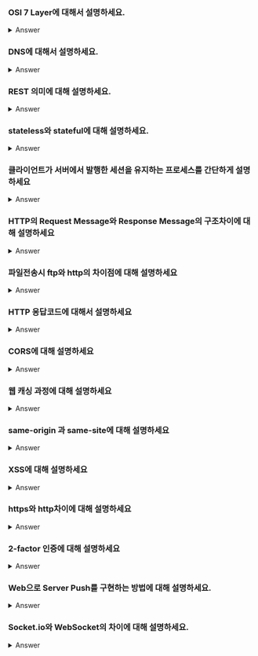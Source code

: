 ### OSI 7 Layer에 대해서 설명하세요.

<details>
   <summary> Answer </summary>
<br />
   컴퓨터 네트워크 프로토콜을 기능에 따라 계층별로 나눈 것으로 물리 계층, 데이터 링크 계층, 네트워크 계층, 전송 계층, 세션 계층, 표현 계층, 응용 계층으로 이루어진다.<br />
   계층을 나눔으로써 네트워크가 일어나는 과정들을 명확하게 알아볼 수 있고, 각 계층의 내부를 자유롭게 설계할 수 있다.<br />
   네트워크 통신 과정에서 응용 계층부터 차례로 헤더가 붙으며 캡슐화되고 반대로 물리 계층부터 차례로 사용한 헤더를 떼어내며 역캡슐화한다.<br />
</details>

### DNS에 대해서 설명하세요.

<details>
   <summary> Answer </summary>
<br />
   도메인 네임과 IP 주소를 서로 변환해주는 시스템이다.<br />
   Local DNS Server와 Root DNS Server, TLD Server 등을 거치며 변환된다.<br />
</details>

### REST 의미에 대해 설명하세요.
   
<details>
   <summary> Answer </summary>
<br />
   심플한 인터페이스를 설계하기 위한 아키텍처이다. HTTP와 잘 어울리고, 유연성이 높은 방식이다. 그래서 특히 MSA에서는 대부분 REST API를 도입한다.<br />
   Uniform Interface, Stateless, Cacheable, Self-descriptiveness, Layered System, Server-Client 구조 등을 특징으로 꼽을 수 있다.<br />
   HTTP 상의 REST API는 URI로 자원을 나타내고, Method로 자원에 대한 행위를 표현한다.<br />
</details>
   

### stateless와 stateful에 대해 설명하세요.  
  
<details>
   <summary> Answer </summary>
<br />
   상태와 관계 없이 같은 요청에 대해 같은 응답을 유지하면 stateless한 것이고, 상태에 따라 다른 동작을 하면 stateful한 것이다.<br />
   응답하는 쪽(Server)에서 요청하는 쪽(Client)의 정보를 가지고 있으면 stateful하다고 한다.<br />
   HTTP의 경우, 기본적으로 stateless한 프로토콜로 각 요청은 서로 분리된 트랜잭션을 가진다. <br />
   그래서 사용자 인증 정보 등 유지 되어야하는 정보가 있을 경우, 쿠키와 세션 등을 사용하여 stateful하게 동작할 수 있다.<br />
</details>


### 클라이언트가 서버에서 발행한 세션을 유지하는 프로세스를 간단하게 설명하세요

<details>
   <summary> Answer </summary>
<br />
   클라이언트가 session id 없이 요청을 한 경우, 서버는 새로 session id를 발급하여 세션 정보들을 서버에 저장해두고 response에는 session id를 담아 응답한다.<br />
   이 때, Set-cookie 헤더를 이용해 클라이언트에서 session id를 저장해놓을 수 있도록 한다.<br />
   클라이언트는 이후 요청을 보낼 때 헤더에 session id 값을 담아 보내면, 서버에서는 session id에 해당하는 정보들을 활용할 수 있게 된다.<br />
</details>

### HTTP의 Request Message와 Response Message의 구조차이에 대해 설명하세요

<details>
   <summary> Answer </summary>
<br />
   헤더와 바디로 나누어져 있는 것은 같고, 메시지 헤더가 리퀘스트 라인이나 상태 라인을 포함한다는 점이 서로 다르다.<br />
   Request는 HTTP 버전과 메소드, URI를 담은 리퀘스트 라인을 포함하고 있다.<br />
   Response는 HTTP 버전과 결과를 나타내는 상태 코드, 설명을 담은 상태 라인을 포함하고 있다.<br />
</details>

### 파일전송시 ftp와 http의 차이점에 대해 설명하세요

<details>
   <summary> Answer </summary>
<br />
   FTP는 양방향 프로토콜로 한번 커넥션을 맺고 파일업/다운로드를 여러번 수행하고 커넥션을 해제할 수 있다.<br />
   HTTP는 단방향 프로토콜로 한번의 커넥션으로 하나의 요청->응답을 통해 파일업/다운로드를 수행한다.<br />
</details>

### HTTP 응답코드에 대해서 설명하세요

<details>
   <summary> Answer </summary>
<br />
   
</details>

### CORS에 대해 설명하세요

<details>
   <summary> Answer </summary>
<br />
   
</details>

### 웹 캐싱 과정에 대해 설명하세요

<details>
   <summary> Answer </summary>
<br />
   웹 애플리케이션 서버 앞단에 캐싱 프록시 서버를 추가하여 새로운 리퀘스트가 들어왔을 때 캐시 서버에서 실제 서버의 응답을 캐싱해두고
다음 번에 같은 리퀘스트가 들어온 경우 웹 애플리케이션 서버에 요청을 보내지 않고 직접 캐시된 응답을 반환한다. 
</details>

### same-origin 과 same-site에 대해 설명하세요

<details>
   <summary> Answer </summary>
<br />
   same-origin : scheme, host, port가 모두 같음
   same-site : 서브도메인을 제외하고 TLD와 그 다음 도메인만 같으면 same-site. (example.com)

   same-site는 쿠키 설정 시 공유 기준이 된다. 
</details>

### XSS에 대해 설명하세요

<details>
   <summary> Answer </summary>
<br />
   사용자 입력 값에 스크립트를 넣어 해당 스크립트를 실행시키는 공격이다. 
   저장되는 입력 값에 스크립트를 삽입해 지속적으로 공격하는 방식을 Stored XSS라고 하며
   일회성으로 요청 파라미터에 스크립트를 삽입하는 방식을 Reflected XSS라고 한다. 
   Reflected XSS는 보통 브라우저에 차단 처리가 되어있다. 
   사용자 정보 탈취나 브라우저에서 악성 스크립트가 실행되도록 하는 방식이기 때문에 공격대상은 서버보다는 클라이언트가 된다. 
   CSRF는 사용자가 인증되어있는 상태를 이용해서 서버를 대상으로 공격하는 방식이다. 
</details>

### https와 http차이에 대해 설명하세요

<details>
   <summary> Answer </summary>
<br />
   https는 http프로토콜에 HTTP over TLS, HTTP over SSL, HTTP Secure 등의 암호화 처리가 포함된 방식이다. 포트가 80, 443으로 서로 다르다.
</details>

### 2-factor 인증에 대해 설명하세요

<details>
   <summary> Answer </summary>
<br />
   한 가지 팩터로 인증 하는 것이 아니라 추가적인 팩터를 더 인증하도록 하여 보안을 강화하는 방식이다.
   예를 들어 아이디, 비밀번호 외에 전화번호 인증이나 OTP 등 추가적인 인증을 거치도록 한다.
   
   [팩터]
   지식기반(Knowledge) - 패스워드, PIN코드, 미리 설정해놓은 질문답변 등
   소유기반(Possession) - 휴대폰 SMS인증, 보안카드, OTP, 공인인증서, 스마트폰, 스마트카드, USB토큰, 기타 하드웨어키 등
   속성기반(Inherence) - 지문인식, 홍채인식, 정맥인식, 얼굴인식 등
</details>

### Web으로 Server Push를 구현하는 방법에 대해 설명하세요.
<details>
   <summary> Answer </summary>
<br />
   
</details>

### Socket.io와 WebSocket의 차이에 대해 설명하세요.
<details>
   <summary> Answer </summary>
<br />
   
</details>
